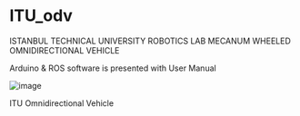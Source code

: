 # ITU_odv
ISTANBUL TECHNICAL UNIVERSITY ROBOTICS LAB MECANUM WHEELED OMNIDIRECTIONAL VEHICLE

Arduino & ROS software is presented with User Manual

![image](https://user-images.githubusercontent.com/32429841/153565304-0d738b46-8ccd-427a-b6a8-6367b4c2e587.png)

ITU Omnidirectional Vehicle
